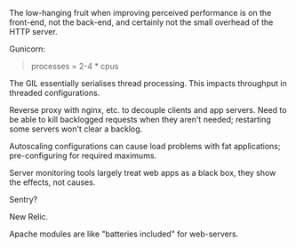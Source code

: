 The low-hanging fruit when improving perceived performance is on the
front-end, not the back-end, and certainly not the small overhead of the HTTP
server.

Gunicorn:

> processes = 2-4 * cpus

The GIL essentially serialises thread processing. This impacts throughput in
threaded configurations.

Reverse proxy with nginx, etc. to decouple clients and app servers. Need to be
able to kill backlogged requests when they aren't needed; restarting some
servers won't clear a backlog.

Autoscaling configurations can cause load problems with fat applications;
pre-configuring for required maximums.

Server monitoring tools largely treat web apps as a black box, they show the
effects, not causes.

Sentry?

New Relic.

Apache modules are like "batteries included" for web-servers.

